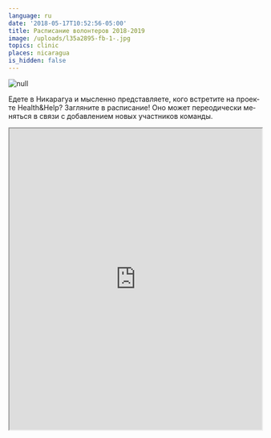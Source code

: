 ```yaml
---
language: ru
date: '2018-05-17T10:52:56-05:00'
title: Расписание волонтеров 2018-2019
image: /uploads/l35a2895-fb-1-.jpg
topics: clinic
places: nicaragua
is_hidden: false
---
```

![null](/uploads/l35a2895-fb-1-.jpg)

Еде­те в Никарагуа и мыс­лен­но пред­став­ля­е­те, кого встре­ти­те на про­ек­те Health&Help? За­гля­ни­те в рас­пи­са­ние! Оно мо­жет пе­ре­о­ди­че­ски ме­нять­ся в свя­зи с до­бав­ле­ни­ем но­вых участ­ни­ков ко­ман­ды.

<iframe width="100%" height="600px"   src="https://docs.google.com/spreadsheets/d/e/2PACX-1vRmntlkjeqOx82CFnUY_vK66PANCgtijzxAh4rOB3HIM25bFeW_HF0YOUyIENvQ9MHsCnkkGkGt74V_/pubhtml?gid=1481642182&amp;single=true&amp;widget=true&amp;headers=false"></iframe>
